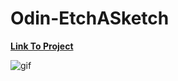 # Odin-EtchASketch

[**Link To Project**](http://stupidblogs.me/Odin-EtchASketch/)

![gif](https://github.com/Yug34/Odin-EtchASketch/blob/master/sample.gif)

